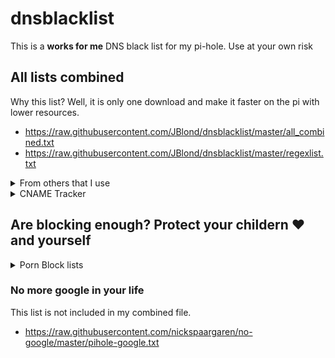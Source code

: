 # dnsblacklist

This is a **works for me** DNS black list for my pi-hole. Use at your own risk

<!-- tomtom uses purchasely.io -->
## All lists combined

Why this list? Well, it is only one download and make it faster on the pi with lower resources.

- <https://raw.githubusercontent.com/JBlond/dnsblacklist/master/all_combined.txt>
- <https://raw.githubusercontent.com/JBlond/dnsblacklist/master/regexlist.txt>

<details><summary>From others that I use</summary><br>

- <https://raw.githubusercontent.com/StevenBlack/hosts/master/hosts>
- <https://s3.amazonaws.com/lists.disconnect.me/simple_tracking.txt>
- <https://s3.amazonaws.com/lists.disconnect.me/simple_ad.txt>
- <https://raw.githubusercontent.com/RPiList/specials/master/Blocklisten/easylist>

</details>

<details><summary>CNAME Tracker</summary><br>

- <https://raw.githubusercontent.com/AdguardTeam/cname-trackers/master/combined_disguised_trackers_justdomains.txt>

</details>

## Are blocking enough? Protect your childern ❤️  and yourself

<details><summary>Porn Block lists</summary><br>

- <https://raw.githubusercontent.com/RPiList/specials/master/Blocklisten/pornblock1>
- <https://raw.githubusercontent.com/RPiList/specials/master/Blocklisten/pornblock2>
- <https://raw.githubusercontent.com/RPiList/specials/master/Blocklisten/pornblock3>
- <https://raw.githubusercontent.com/RPiList/specials/master/Blocklisten/pornblock4>
- <https://raw.githubusercontent.com/RPiList/specials/master/Blocklisten/pornblock5>
- <https://raw.githubusercontent.com/RPiList/specials/master/Blocklisten/pornblock6>

</details>

### No more google in your life

This list is not included in my combined file.

- <https://raw.githubusercontent.com/nickspaargaren/no-google/master/pihole-google.txt>

